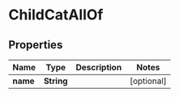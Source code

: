 

# ChildCatAllOf

## Properties

Name | Type | Description | Notes
------------ | ------------- | ------------- | -------------
**name** | **String** |  |  [optional]



